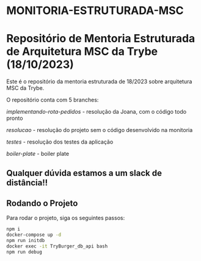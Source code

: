 # MONITORIA-ESTRUTURADA-MSC

# Repositório de Mentoria Estruturada de Arquitetura MSC da Trybe (18/10/2023)

Este é o repositório da mentoria estruturada de 18/2023 sobre arquitetura MSC da Trybe.

O repositório conta com 5 branches:

*implementando-rota-pedidos* - resolução da Joana, com o código todo pronto

*resolucao* - resolução do projeto sem o código desenvolvido na monitoria

*testes* - resolução dos testes da aplicação

*boiler-plate* - boiler plate

## Qualquer dúvida estamos a um slack de distância!! 

## Rodando o Projeto

Para rodar o projeto, siga os seguintes passos:

   ```bash
   npm i
   docker-compose up -d
   npm run initdb
   docker exec -it TryBurger_db_api bash
   npm run debug
